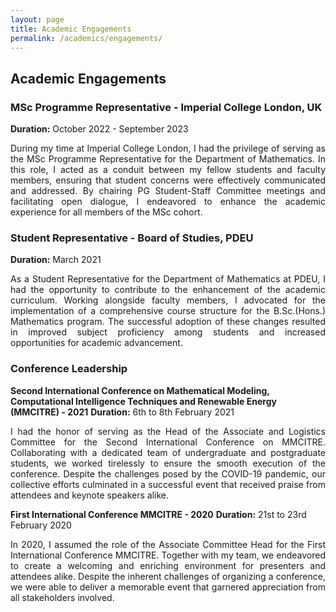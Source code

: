```yaml
---
layout: page
title: Academic Engagements
permalink: /academics/engagements/
---
```


## Academic Engagements

### MSc Programme Representative - Imperial College London, UK
**Duration:** October 2022 - September 2023

<div style="text-align: justify;"> 
During my time at Imperial College London, I had the privilege of serving as the MSc Programme Representative for the Department of Mathematics. In this role, I acted as a conduit between my fellow students and faculty members, ensuring that student concerns were effectively communicated and addressed. By chairing PG Student-Staff Committee meetings and facilitating open dialogue, I endeavored to enhance the academic experience for all members of the MSc cohort.
</div>

### Student Representative - Board of Studies, PDEU
**Duration:** March 2021

<div style="text-align: justify;"> 
As a Student Representative for the Department of Mathematics at PDEU, I had the opportunity to contribute to the enhancement of the academic curriculum. Working alongside faculty members, I advocated for the implementation of a comprehensive course structure for the B.Sc.(Hons.) Mathematics program. The successful adoption of these changes resulted in improved subject proficiency among students and increased opportunities for academic advancement.
</div>

### Conference Leadership

**Second International Conference on Mathematical Modeling, Computational Intelligence Techniques and Renewable Energy (MMCITRE) - 2021**
**Duration:** 6th to 8th February 2021

<div style="text-align: justify;"> 
I had the honor of serving as the Head of the Associate and Logistics Committee for the Second International Conference on MMCITRE. Collaborating with a dedicated team of undergraduate and postgraduate students, we worked tirelessly to ensure the smooth execution of the conference. Despite the challenges posed by the COVID-19 pandemic, our collective efforts culminated in a successful event that received praise from attendees and keynote speakers alike.
</div>

**First International Conference MMCITRE - 2020**
**Duration:** 21st to 23rd February 2020

<div style="text-align: justify;"> 
In 2020, I assumed the role of the Associate Committee Head for the First International Conference MMCITRE. Together with my team, we endeavored to create a welcoming and enriching environment for presenters and attendees alike. Despite the inherent challenges of organizing a conference, we were able to deliver a memorable event that garnered appreciation from all stakeholders involved.


